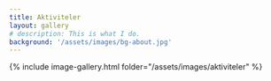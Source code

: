```yaml
---
title: Aktiviteler
layout: gallery
# description: This is what I do.
background: '/assets/images/bg-about.jpg'
---
```


{% include image-gallery.html folder="/assets/images/aktiviteler" %}